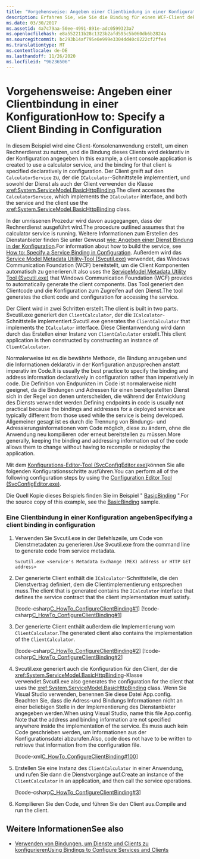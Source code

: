 ```yaml
---
title: 'Vorgehensweise: Angeben einer Clientbindung in einer Konfiguration'
description: Erfahren Sie, wie Sie die Bindung für einen WCF-Client deklarativ in einer Konfigurationsdatei angeben können. Der Client greift in diesem Beispiel auf einen Dienst zu.
ms.date: 03/30/2017
ms.assetid: 4a7c79aa-50ee-4991-891e-adc0599323a7
ms.openlocfilehash: e8a552211b28c1323b2afd595c5b060db6b2824a
ms.sourcegitcommit: bc293b14af795e0e999e3304dd40c0222cf2ffe4
ms.translationtype: MT
ms.contentlocale: de-DE
ms.lasthandoff: 11/26/2020
ms.locfileid: "96236506"
---
```

# <a name="how-to-specify-a-client-binding-in-configuration"></a><span data-ttu-id="d193e-104">Vorgehensweise: Angeben einer Clientbindung in einer Konfiguration</span><span class="sxs-lookup"><span data-stu-id="d193e-104">How to: Specify a Client Binding in Configuration</span></span>

<span data-ttu-id="d193e-105">In diesem Beispiel wird eine Client-Konsolenanwendung erstellt, um einen Rechnerdienst zu nutzen, und die Bindung dieses Clients wird deklarativ in der Konfiguration angegeben.</span><span class="sxs-lookup"><span data-stu-id="d193e-105">In this example, a client console application is created to use a calculator service, and the binding for that client is specified declaratively in configuration.</span></span> <span data-ttu-id="d193e-106">Der Client greift auf den `CalculatorService` zu, der die `ICalculator`-Schnittstelle implementiert, und sowohl der Dienst als auch der Client verwenden die Klasse <xref:System.ServiceModel.BasicHttpBinding>.</span><span class="sxs-lookup"><span data-stu-id="d193e-106">The client accesses the `CalculatorService`, which implements the `ICalculator` interface, and both the service and the client use the <xref:System.ServiceModel.BasicHttpBinding> class.</span></span>  
  
 <span data-ttu-id="d193e-107">In der umrissenen Prozedur wird davon ausgegangen, dass der Rechnerdienst ausgeführt wird.</span><span class="sxs-lookup"><span data-stu-id="d193e-107">The procedure outlined assumes that the calculator service is running.</span></span> <span data-ttu-id="d193e-108">Weitere Informationen zum Erstellen des Dienstanbieter finden Sie unter Gewusst [wie: Angeben einer Dienst Bindung in der Konfiguration](how-to-specify-a-service-binding-in-configuration.md).</span><span class="sxs-lookup"><span data-stu-id="d193e-108">For information about how to build the service, see [How to: Specify a Service Binding in Configuration](how-to-specify-a-service-binding-in-configuration.md).</span></span> <span data-ttu-id="d193e-109">Außerdem wird das [Service Model Metadata Utility-Tool (Svcutil.exe)](servicemodel-metadata-utility-tool-svcutil-exe.md) verwendet, das Windows Communication Foundation (WCF) bereitstellt, um die Client Komponenten automatisch zu generieren.</span><span class="sxs-lookup"><span data-stu-id="d193e-109">It also uses the [ServiceModel Metadata Utility Tool (Svcutil.exe)](servicemodel-metadata-utility-tool-svcutil-exe.md) that Windows Communication Foundation (WCF) provides to automatically generate the client components.</span></span> <span data-ttu-id="d193e-110">Das Tool generiert den Clientcode und die Konfiguration zum Zugreifen auf den Dienst.</span><span class="sxs-lookup"><span data-stu-id="d193e-110">The tool generates the client code and configuration for accessing the service.</span></span>  
  
 <span data-ttu-id="d193e-111">Der Client wird in zwei Schritten erstellt.</span><span class="sxs-lookup"><span data-stu-id="d193e-111">The client is built in two parts.</span></span> <span data-ttu-id="d193e-112">Svcutil.exe generiert den `ClientCalculator`, der die `ICalculator`-Schnittstelle implementiert.</span><span class="sxs-lookup"><span data-stu-id="d193e-112">Svcutil.exe generates the `ClientCalculator` that implements the `ICalculator` interface.</span></span> <span data-ttu-id="d193e-113">Diese Clientanwendung wird dann durch das Erstellen einer Instanz von `ClientCalculator` erstellt.</span><span class="sxs-lookup"><span data-stu-id="d193e-113">This client application is then constructed by constructing an instance of `ClientCalculator`.</span></span>  
  
 <span data-ttu-id="d193e-114">Normalerweise ist es die bewährte Methode, die Bindung anzugeben und die Informationen deklarativ in der Konfiguration anzusprechen anstatt imperativ im Code.</span><span class="sxs-lookup"><span data-stu-id="d193e-114">It is usually the best practice to specify the binding and address information declaratively in configuration rather than imperatively in code.</span></span> <span data-ttu-id="d193e-115">Die Definition von Endpunkten im Code ist normalerweise nicht geeignet, da die Bindungen und Adressen für einen bereitgestellten Dienst sich in der Regel von denen unterscheiden, die während der Entwicklung des Diensts verwendet werden.</span><span class="sxs-lookup"><span data-stu-id="d193e-115">Defining endpoints in code is usually not practical because the bindings and addresses for a deployed service are typically different from those used while the service is being developed.</span></span> <span data-ttu-id="d193e-116">Allgemeiner gesagt ist es durch die Trennung von Bindungs- und Adressierungsinformationen vom Code möglich, diese zu ändern, ohne die Anwendung neu kompilieren oder erneut bereitstellen zu müssen.</span><span class="sxs-lookup"><span data-stu-id="d193e-116">More generally, keeping the binding and addressing information out of the code allows them to change without having to recompile or redeploy the application.</span></span>  
  
 <span data-ttu-id="d193e-117">Mit dem [Konfigurations-Editor-Tool (SvcConfigEditor.exe)](configuration-editor-tool-svcconfigeditor-exe.md)können Sie alle folgenden Konfigurationsschritte ausführen.</span><span class="sxs-lookup"><span data-stu-id="d193e-117">You can perform all of the following configuration steps by using the [Configuration Editor Tool (SvcConfigEditor.exe)](configuration-editor-tool-svcconfigeditor-exe.md).</span></span>  
  
 <span data-ttu-id="d193e-118">Die Quell Kopie dieses Beispiels finden Sie im Beispiel " [BasicBinding](./samples/basicbinding.md) ".</span><span class="sxs-lookup"><span data-stu-id="d193e-118">For the source copy of this example, see the [BasicBinding](./samples/basicbinding.md) sample.</span></span>  
  
### <a name="specifying-a-client-binding-in-configuration"></a><span data-ttu-id="d193e-119">Eine Clientbindung in einer Konfiguration angeben</span><span class="sxs-lookup"><span data-stu-id="d193e-119">Specifying a client binding in configuration</span></span>  
  
1. <span data-ttu-id="d193e-120">Verwenden Sie Svcutil.exe in der Befehlszeile, um Code von Dienstmetadaten zu generieren.</span><span class="sxs-lookup"><span data-stu-id="d193e-120">Use Svcutil.exe from the command line to generate code from service metadata.</span></span>  
  
    ```console  
    Svcutil.exe <service's Metadata Exchange (MEX) address or HTTP GET address>
    ```  
  
2. <span data-ttu-id="d193e-121">Der generierte Client enthält die `ICalculator`-Schnittstelle, die den Dienstvertrag definiert, dem die Clientimplementierung entsprechen muss.</span><span class="sxs-lookup"><span data-stu-id="d193e-121">The client that is generated contains the `ICalculator` interface that defines the service contract that the client implementation must satisfy.</span></span>  
  
     [!code-csharp[C_HowTo_ConfigureClientBinding#1](../../../samples/snippets/csharp/VS_Snippets_CFX/c_howto_configureclientbinding/cs/generatedclient.cs#1)]
     [!code-csharp[C_HowTo_ConfigureClientBinding#1](../../../samples/snippets/csharp/VS_Snippets_CFX/c_howto_configureclientbinding/cs/source.cs#1)]  
  
3. <span data-ttu-id="d193e-122">Der generierte Client enthält außerdem die Implementierung vom `ClientCalculator`.</span><span class="sxs-lookup"><span data-stu-id="d193e-122">The generated client also contains the implementation of the `ClientCalculator`.</span></span>  
  
     [!code-csharp[C_HowTo_ConfigureClientBinding#2](../../../samples/snippets/csharp/VS_Snippets_CFX/c_howto_configureclientbinding/cs/generatedclient.cs#2)]
     [!code-csharp[C_HowTo_ConfigureClientBinding#2](../../../samples/snippets/csharp/VS_Snippets_CFX/c_howto_configureclientbinding/cs/source.cs#2)]  
  
4. <span data-ttu-id="d193e-123">Svcutil.exe generiert auch die Konfiguration für den Client, der die <xref:System.ServiceModel.BasicHttpBinding>-Klasse verwendet.</span><span class="sxs-lookup"><span data-stu-id="d193e-123">Svcutil.exe also generates the configuration for the client that uses the <xref:System.ServiceModel.BasicHttpBinding> class.</span></span> <span data-ttu-id="d193e-124">Wenn Sie Visual Studio verwenden, benennen Sie diese Datei App.config. Beachten Sie, dass die Adress-und Bindungs Informationen nicht an einer beliebigen Stelle in der Implementierung des Dienstanbieter angegeben werden.</span><span class="sxs-lookup"><span data-stu-id="d193e-124">When using Visual Studio, name this file App.config. Note that the address and binding information are not specified anywhere inside the implementation of the service.</span></span> <span data-ttu-id="d193e-125">Es muss auch kein Code geschrieben werden, um Informationen aus der Konfigurationsdatei abzurufen.</span><span class="sxs-lookup"><span data-stu-id="d193e-125">Also, code does not have to be written to retrieve that information from the configuration file.</span></span>  
  
     [!code-xml[C_HowTo_ConfigureClientBinding#100](../../../samples/snippets/csharp/VS_Snippets_CFX/c_howto_configureclientbinding/common/client.exe.config#100)]

5. <span data-ttu-id="d193e-126">Erstellen Sie eine Instanz des `ClientCalculator` in einer Anwendung, und rufen Sie dann die Dienstvorgänge auf.</span><span class="sxs-lookup"><span data-stu-id="d193e-126">Create an instance of the `ClientCalculator` in an application, and then call the service operations.</span></span>  
  
     [!code-csharp[C_HowTo_ConfigureClientBinding#3](../../../samples/snippets/csharp/VS_Snippets_CFX/c_howto_configureclientbinding/cs/client.cs#3)]  
  
6. <span data-ttu-id="d193e-127">Kompilieren Sie den Code, und führen Sie den Client aus.</span><span class="sxs-lookup"><span data-stu-id="d193e-127">Compile and run the client.</span></span>  
  
## <a name="see-also"></a><span data-ttu-id="d193e-128">Weitere Informationen</span><span class="sxs-lookup"><span data-stu-id="d193e-128">See also</span></span>

- [<span data-ttu-id="d193e-129">Verwenden von Bindungen, um Dienste und Clients zu konfigurieren</span><span class="sxs-lookup"><span data-stu-id="d193e-129">Using Bindings to Configure Services and Clients</span></span>](using-bindings-to-configure-services-and-clients.md)
